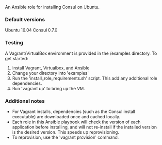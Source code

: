 An Ansible role for installing Consul on Ubuntu.

### Default versions

Ubuntu 16.04
Consul 0.7.0

### Testing

A Vagrant/VirtualBox environment is provided in the /examples directory.  To get started:

1. Install Vagrant, Virtualbox, and Ansible
1. Change your directory into 'examples'
1. Run the 'install_role_requirements.sh' script.  This add any additional role dependencies.
1. Run 'vagrant up' to bring up the VM.

### Additional notes

- For Vagrant installs, dependencies (such as the Consul install executable) are downloaded once and cached locally.
- Each role in this Ansible playbook will check the version of each application before installing, and will not re-install if the installed version is the desired version.  This speeds up reprovisioning.
- To reprovision, use the 'vagrant provision' command.
